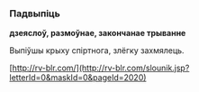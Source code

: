 ### Падвыпіць
**дзеяслоў, размоўнае, закончанае трыванне**

Выпіўшы крыху спіртнога, злёгку захмялець.

<a rel="author">[http://rv-blr.com/](http://rv-blr.com/slounik.jsp?letterId=0&maskId=0&pageId=2020)</a>
